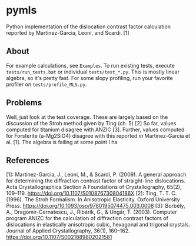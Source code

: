 # pymls
 Python implementation of the dislocation contrast factor calculation reported by Martinez-Garcia, Leoni, and Scardi. [1]

## About
 For example calculations, see `Examples`.
 To run existing tests, execute `tests/run_tests.bat` or individual `tests/test_*.py`.
 This is mostly linear algebra, so it's pretty fast. For some slopy profiling, run your favorite profiler on `tests/profile_MLS.py`.

## Problems
 Well, just look at the test coverage. These are largely based on the discussion of the Stroh method given by Ting (ch. 5) [2]
 So far, values computed for titanium disagree with ANZIC [3].
 Further, values computed for Forsterite (a-Mg2SiO4) disagree with this reported in Martinez-Garcia et al. [1].
 The algebra is failing at some point I ha

## References
 [1]: Martinez-Garcia, J., Leoni, M., & Scardi, P. (2009). A general approach for determining the diffraction contrast factor of straight-line dislocations. Acta Crystallographica Section A Foundations of Crystallography, 65(2), 109–119. https://doi.org/10.1107/S010876730804186X
 [2]: Ting, T. T. C. (1996). The Stroh Formalism. In Anisotropic Elasticity. Oxford University Press. https://doi.org/10.1093/oso/9780195074475.003.0008
 [3]: Borbély, A., Dragomir-Cernatescu, J., Ribárik, G., & Ungár, T. (2003). Computer program ANIZC for the calculation of diffraction contrast factors of dislocations in elastically anisotropic cubic, hexagonal and trigonal crystals. Journal of Applied Crystallography, 36(1), 160–162. https://doi.org/10.1107/S0021889802021581
